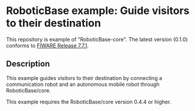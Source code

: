 # RoboticBase example: Guide visitors to their destination
This repository is example of "RoboticBase-core". The latest version (0.1.0) conforms to [FIWARE Release 7.7.1](https://github.com/FIWARE/catalogue/releases/tag/FIWARE_7.7.1).

## Description
This example guides visitors to their destination by connecting a communication robot and an autonomous mobile robot through RoboticBase/core.

This example requires the RoboticBase/core version 0.4.4 or higher.
